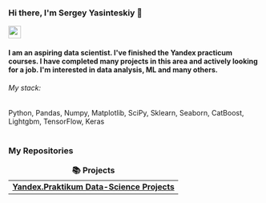 ### Hi there, I'm Sergey Yasinteskiy 👋

<p> <a href="https://www.linkedin.com/in/sergey-yasinetskiy-88b2ba256/"><img src="https://img.shields.io/badge/linkedin-%230077B5.svg?&style=for-the-badge&logo=linkedin&logoColor=white" height=25></a> </p>

#### I am an aspiring data scientist. I've finished the Yandex practicum courses. I have completed many projects in this area and actively looking for a job. I'm interested in data analysis, ML and many others.

###### My stack: 
Python, Pandas, Numpy, Matplotlib, SciPy, Sklearn, Seaborn, CatBoost, Lightgbm, TensorFlow, Keras
<br><br>

<h3>My Repositories</h3>

<table width=100%>
  <thead align="center">
    <tr border: none;>
      <td><b>📚 Projects</b></td>
    </tr>
  </thead>
  <tbody>

<tr>
      <td><a href="https://github.com/SergeyYasinetskiy/YandexPracticum"><b>Yandex.Praktikum Data-Science Projects</b></a></td>

</tr>   

  </tbody>
</table>
